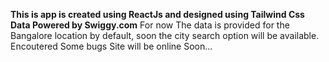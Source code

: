 **This is app is created using ReactJs and designed using Tailwind Css**
<br>
**Data Powered by Swiggy.com**
For now The data is provided for the Bangalore location by default, soon the city search option will be available.
Encoutered Some bugs 
Site will be online Soon...
